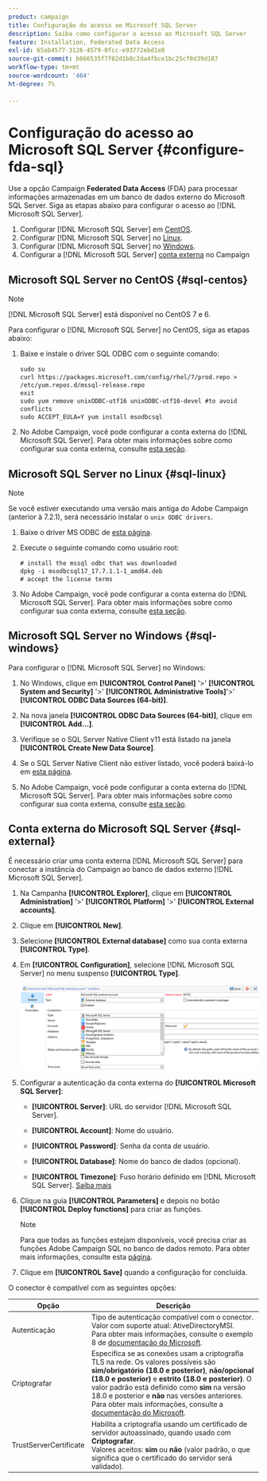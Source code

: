 ```yaml
---
product: campaign
title: Configuração do acesso ao Microsoft SQL Server
description: Saiba como configurar o acesso ao Microsoft SQL Server
feature: Installation, Federated Data Access
exl-id: 65ab4577-3126-4579-8fcc-e93772ebd1e8
source-git-commit: b666535f7f82d1b8c2da4fbce1bc25cf8d39d187
workflow-type: tm+mt
source-wordcount: '464'
ht-degree: 7%

---
```


# Configuração do acesso ao Microsoft SQL Server {#configure-fda-sql}



Use a opção Campaign **Federated Data Access** (FDA) para processar informações armazenadas em um banco de dados externo do Microsoft SQL Server. Siga as etapas abaixo para configurar o acesso ao [!DNL Microsoft SQL Server].

1. Configurar [!DNL Microsoft SQL Server] em [CentOS](#sql-centos).
1. Configurar [!DNL Microsoft SQL Server] no [Linux](#sql-linux).
1. Configurar [!DNL Microsoft SQL Server] no [Windows](#sql-windows).
1. Configurar a [!DNL Microsoft SQL Server] [conta externa](#sql-external) no Campaign

## Microsoft SQL Server no CentOS {#sql-centos}

>[!NOTE]
>
> [!DNL Microsoft SQL Server] está disponível no CentOS 7 e 6.

Para configurar o [!DNL Microsoft SQL Server] no CentOS, siga as etapas abaixo:

1. Baixe e instale o driver SQL ODBC com o seguinte comando:

   ```
   sudo su
   curl https://packages.microsoft.com/config/rhel/7/prod.repo > /etc/yum.repos.d/mssql-release.repo
   exit
   sudo yum remove unixODBC-utf16 unixODBC-utf16-devel #to avoid conflicts
   sudo ACCEPT_EULA=Y yum install msodbcsql
   ```

1. No Adobe Campaign, você pode configurar a conta externa do [!DNL Microsoft SQL Server]. Para obter mais informações sobre como configurar sua conta externa, consulte [esta seção](#sql-external).

## Microsoft SQL Server no Linux {#sql-linux}

>[!NOTE]
>
> Se você estiver executando uma versão mais antiga do Adobe Campaign (anterior à 7.2.1), será necessário instalar o `unix ODBC drivers`.

1. Baixe o driver MS ODBC de [esta página](https://packages.microsoft.com/ubuntu/16.04/prod/pool/main/m/msodbcsql17/).

1. Execute o seguinte comando como usuário root:

   ```
   # install the mssql odbc that was downloaded
   dpkg -i msodbcsql17_17.7.1.1-1_amd64.deb
   # accept the license terms
   ```

1. No Adobe Campaign, você pode configurar a conta externa do [!DNL Microsoft SQL Server]. Para obter mais informações sobre como configurar sua conta externa, consulte [esta seção](#sql-external).

## Microsoft SQL Server no Windows {#sql-windows}

Para configurar o [!DNL Microsoft SQL Server] no Windows:

1. No Windows, clique em **[!UICONTROL Control Panel]** &#39;>&#39; **[!UICONTROL System and Security]** &#39;>&#39; **[!UICONTROL Administrative Tools]**&#39;>&#39; **[!UICONTROL ODBC Data Sources (64-bit)]**.

1. Na nova janela **[!UICONTROL ODBC Data Sources (64-bit)]**, clique em **[!UICONTROL Add...]**.

1. Verifique se o SQL Server Native Client v11 está listado na janela **[!UICONTROL Create New Data Source]**.

1. Se o SQL Server Native Client não estiver listado, você poderá baixá-lo em [esta página](https://www.microsoft.com/en-my/download/details.aspx?id=36434).

1. No Adobe Campaign, você pode configurar a conta externa do [!DNL Microsoft SQL Server]. Para obter mais informações sobre como configurar sua conta externa, consulte [esta seção](#sql-external).

## Conta externa do Microsoft SQL Server {#sql-external}

É necessário criar uma conta externa [!DNL Microsoft SQL Server] para conectar a instância do Campaign ao banco de dados externo [!DNL Microsoft SQL Server].

1. Na Campanha **[!UICONTROL Explorer]**, clique em **[!UICONTROL Administration]** &#39;>&#39; **[!UICONTROL Platform]** &#39;>&#39; **[!UICONTROL External accounts]**.

1. Clique em **[!UICONTROL New]**.

1. Selecione **[!UICONTROL External database]** como sua conta externa **[!UICONTROL Type]**.

1. Em **[!UICONTROL Configuration]**, selecione [!DNL Microsoft SQL Server] no menu suspenso **[!UICONTROL Type]**.

   ![](assets/sql.png)

1. Configurar a autenticação da conta externa do **[!UICONTROL Microsoft SQL Server]**:

   * **[!UICONTROL Server]**: URL do servidor [!DNL Microsoft SQL Server].

   * **[!UICONTROL Account]**: Nome do usuário.

   * **[!UICONTROL Password]**: Senha da conta de usuário.

   * **[!UICONTROL Database]**: Nome do banco de dados (opcional).

   * **[!UICONTROL Timezone]**: Fuso horário definido em [!DNL Microsoft SQL Server]. [Saiba mais](https://docs.microsoft.com/en-us/sql/t-sql/functions/current-timezone-transact-sql?view=sql-server-ver15)

1. Clique na guia **[!UICONTROL Parameters]** e depois no botão **[!UICONTROL Deploy functions]** para criar as funções.

   >[!NOTE]
   >
   >Para que todas as funções estejam disponíveis, você precisa criar as funções Adobe Campaign SQL no banco de dados remoto. Para obter mais informações, consulte esta [página](../../configuration/using/adding-additional-sql-functions.md).

1. Clique em **[!UICONTROL Save]** quando a configuração for concluída.

O conector é compatível com as seguintes opções:

| Opção | Descrição |
|---|---|
| Autenticação | Tipo de autenticação compatível com o conector. Valor com suporte atual: AtiveDirectoryMSI. <br> Para obter mais informações, consulte o exemplo 8 de [documentação do Microsoft](https://docs.microsoft.com/en-us/sql/connect/odbc/using-azure-active-directory?view=sql-server-ver15#example-connection-strings). |
| Criptografar | Especifica se as conexões usam a criptografia TLS na rede. Os valores possíveis são **sim/obrigatório (18.0 e posterior)**, **não/opcional (18.0 e posterior)** e **estrito (18.0 e posterior)**. O valor padrão está definido como **sim** na versão 18.0 e posterior e **não** nas versões anteriores. <br>Para obter mais informações, consulte a [documentação do Microsoft](https://docs.microsoft.com/en-us/sql/connect/odbc/dsn-connection-string-attribute?view=azure-sqldw-latest#encrypt). |
| TrustServerCertificate | Habilita a criptografia usando um certificado de servidor autoassinado, quando usado com **Criptografar**. <br>Valores aceitos: **sim** ou **não** (valor padrão, o que significa que o certificado do servidor será validado). |
